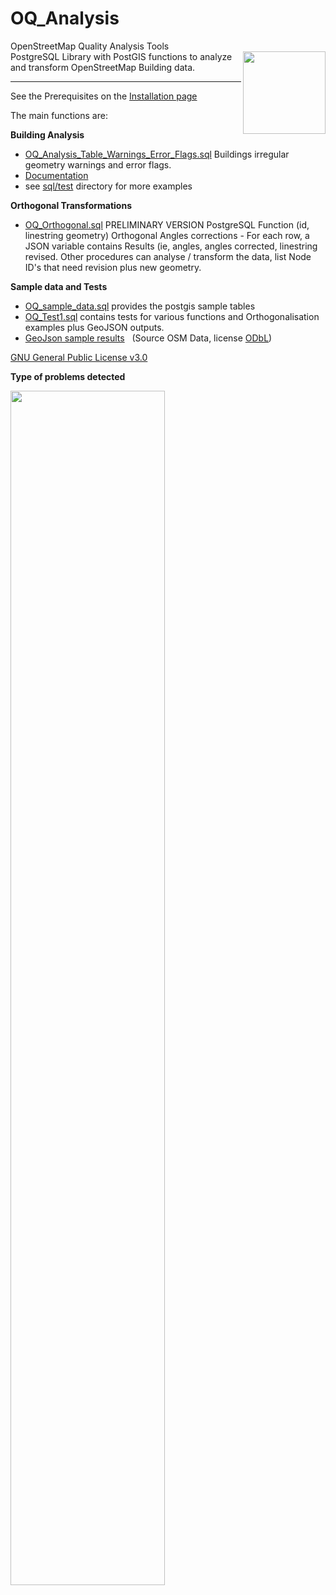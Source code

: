 # OQ_Analysis
OpenStreetMap Quality Analysis Tools         
<img align="right" width="132" height="132" src="img/OQi_132.png">
PostgreSQL Library with PostGIS functions to analyze and transform OpenStreetMap Building data. 

------------------------------------------------------------------------------------------------

See the Prerequisites on the [Installation page](docs/Installation.md)

The main functions are:

**Building Analysis** 

- [OQ_Analysis_Table_Warnings_Error_Flags.sql](sql/Analysis/OQ_Analysis_Table_Warnings_Error_Flags.sql) Buildings irregular geometry warnings  and error flags.
- [Documentation](docs/)
- see [sql/test](sql/test) directory for more examples

**Orthogonal Transformations**

- [OQ_Orthogonal.sql](sql/Orthogonal/OQ_Orthogonal.sql) PRELIMINARY VERSION PostgreSQL Function (id, linestring geometry) Orthogonal Angles corrections - For each row, a JSON variable contains Results (ie, angles, angles corrected, linestring revised. Other procedures can analyse / transform the data, list Node ID's that need revision plus new geometry.

**Sample data and Tests**

- [OQ_sample_data.sql](sql/test/OQ_Sample_Data.sql) provides the postgis sample tables
- [OQ_Test1.sql](sql/test/OQ_Test1.sql) contains tests for various functions and Orthogonalisation examples plus GeoJSON outputs.
- [GeoJson sample results](sql/test/geojson) &nbsp; (Source OSM Data, license [ODbL](https://www.openstreetmap.org/copyright))


[GNU General Public License v3.0](LICENSE)

**Type of problems detected**

<img align="left" width="70%" src="img/OQ-Analysis-Detects-Geometry-problems.png">


